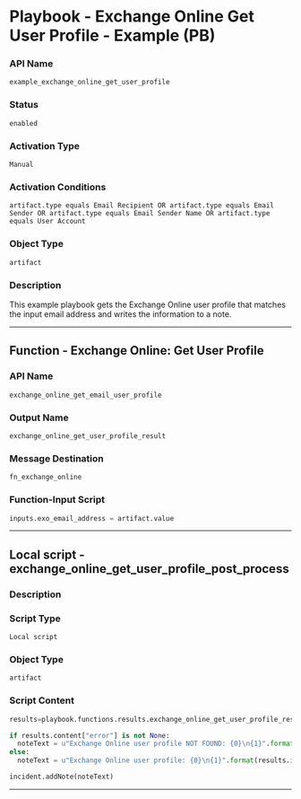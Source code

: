 <!--
    DO NOT MANUALLY EDIT THIS FILE
    THIS FILE IS AUTOMATICALLY GENERATED WITH resilient-sdk codegen
    Generated with resilient-sdk v51.0.2.2.1096
-->

# Playbook - Exchange Online Get User Profile - Example (PB)

### API Name
`example_exchange_online_get_user_profile`

### Status
`enabled`

### Activation Type
`Manual`

### Activation Conditions
`artifact.type equals Email Recipient OR artifact.type equals Email Sender OR artifact.type equals Email Sender Name OR artifact.type equals User Account`

### Object Type
`artifact`

### Description
This example playbook gets the Exchange Online user profile that matches the input email address and writes the information to a note.


---
## Function - Exchange Online: Get User Profile

### API Name
`exchange_online_get_email_user_profile`

### Output Name
`exchange_online_get_user_profile_result`

### Message Destination
`fn_exchange_online`

### Function-Input Script
```python
inputs.exo_email_address = artifact.value
```

---

## Local script - exchange_online_get_user_profile_post_process

### Description


### Script Type
`Local script`

### Object Type
`artifact`

### Script Content
```python
results=playbook.functions.results.exchange_online_get_user_profile_result

if results.content["error"] is not None:
  noteText = u"Exchange Online user profile NOT FOUND: {0}\n{1}".format(results.inputs["exo_email_address"], results.pretty_string)
else:
  noteText = u"Exchange Online user profile: {0}\n{1}".format(results.inputs["exo_email_address"], results.pretty_string)

incident.addNote(noteText)
```

---


